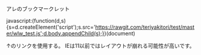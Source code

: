 アレのブックマークレット

javascript:(function(d,s){s=d.createElement('script');s.src='https://rawgit.com/teriyakitori/test/master/wlw_test.js';d.body.appendChild(s);})(document)

↑のリンクを使用する。
IEは11以前ではレイアウトが崩れる可能性が高いです。
